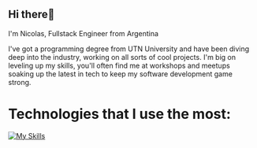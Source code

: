 ## Hi there👋  

I'm Nicolas,  Fullstack Engineer from Argentina
 
I've got a programming degree from UTN University and have been diving deep into the industry, working on all sorts of cool projects. I'm big on leveling up my skills, you'll often find me at workshops and meetups soaking up the latest in tech to keep my software development game strong.
  
# Technologies that I use the most:  
 
[![My Skills](https://skillicons.dev/icons?i=js,typescript,html,css,react,next,jest,redux,tailwind,sass,nodejs,express,mongodb)](https://skillicons.dev)
